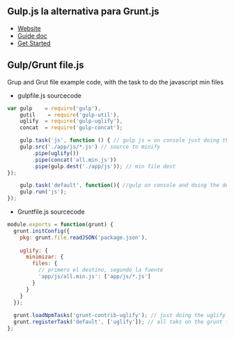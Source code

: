 ## Gulp.js la alternativa para Grunt.js

- [Website](http://gulpjs.com)
- [Guide doc](https://github.com/gulpjs/gulp/blob/master/README.md#gulp---)
- [Get Started](https://github.com/gulpjs/gulp/blob/master/docs/getting-started.md#getting-started)




## Gulp/Grunt file.js

Grup and Grut file example code, with the task to do the javascript min files 

* gulpfile.js sourcecode

```javascript
var gulp    = require('gulp'),
    gutil    = require('gulp-util'),
    uglify  = require('gulp-uglify'),
    concat  = require('gulp-concat');

    gulp.task('js', function () { // gulp js = on console just doing the js task
    gulp.src('./app/js/*.js') // source to minify
        .pipe(uglify())
        .pipe(concat('all.min.js')) 
        .pipe(gulp.dest('./app/js')); // min file dest
});

    gulp.task('default', function(){ //gulp on console and doing the default tasks
    gulp.run('js'); 
});
```

* Gruntfile.js sourcecode
```javascript
module.exports = function(grunt) { 
  grunt.initConfig({ 
    pkg: grunt.file.readJSON('package.json'), 
 
    uglify: {  
      minimizar: {
        files: {
          // primero el destino, segundo la fuente
          'app/js/all.min.js': ['app/js/*.js'] 
        }
      }
    }
  });
 
  grunt.loadNpmTasks('grunt-contrib-uglify'); // just doing the uglify task on console = grunt uglify
  grunt.registerTask('default', ['uglify']); // all taks on the grunt file on console = grunt 
};
```




